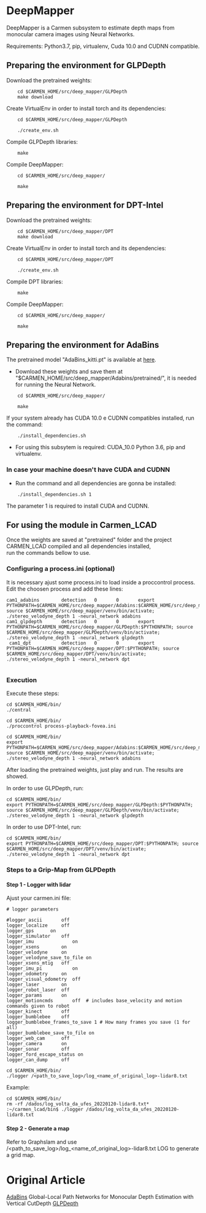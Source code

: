 # DeepMapper

DeepMapper is a Carmen subsystem to estimate depth maps from monocular camera images using Neural Networks. 

Requirements: Python3.7, pip, virtualenv, Cuda 10.0 and CUDNN compatible.

## Preparing the environment for GLPDepth

Download the pretrained weights:

```shell
    cd $CARMEN_HOME/src/deep_mapper/GLPDepth
    make download
```

Create VirtualEnv in order to install torch and its dependencies:
```shell
    cd $CARMEN_HOME/src/deep_mapper/GLPDepth
```
```shell
    ./create_env.sh
```
Compile GLPDepth libraries:
```shell
    make
```
Compile DeepMapper:
```shell
    cd $CARMEN_HOME/src/deep_mapper/
```
```shell
    make
```

## Preparing the environment for DPT-Intel

Download the pretrained weights:

```shell
    cd $CARMEN_HOME/src/deep_mapper/DPT
    make download
```

Create VirtualEnv in order to install torch and its dependencies:
```shell
    cd $CARMEN_HOME/src/deep_mapper/DPT
```
```shell
    ./create_env.sh
```
Compile DPT libraries:
```shell
    make
```
Compile DeepMapper:
```shell
    cd $CARMEN_HOME/src/deep_mapper/
```
```shell
    make
```

## Preparing the environment for AdaBins

The pretrained model "AdaBins_kitti.pt" is available at [here](https://1drv.ms/u/s!AuWRnPR26byUmfRxBQ327hc8eXse2Q?e=AQuYZw).
* Download these weights and save them at "$CARMEN_HOME/src/deep_mapper/Adabins/pretrained/", it is needed for running the Neural Network.


```shell
    cd $CARMEN_HOME/src/deep_mapper/
```
```shell
    make
```
If your system already has CUDA 10.0 e CUDNN compatibles installed, run the command:
```shell
    ./install_dependencies.sh
```

* For using this subsytem is required: CUDA_10.0 Python 3.6, pip and virtualenv.

### In case your machine doesn't have CUDA and CUDNN
* Run the command and all dependencies are gonna be installed:
```shell
    ./install_dependencies.sh 1
```
The parameter 1 is required to install CUDA and CUDNN.


## For using the module in Carmen_LCAD

 Once the weights are saved at "pretrained" folder and the project CARMEN_LCAD compiled and all dependencies installed, <br/>
 run the commands bellow to use. 
 
### Configuring a process.ini (optional)
It is necessary ajust some process.ini to load inside a proccontrol process. Edit the choosen process and add these lines:
```
cam1_adabins		detection	0		0		export PYTHONPATH=$CARMEN_HOME/src/deep_mapper/Adabins:$CARMEN_HOME/src/deep_mapper/Adabins/models/:$PYTHONPATH; source $CARMEN_HOME/src/deep_mapper/venv/bin/activate; ./stereo_velodyne_depth 1 -neural_network adabins
cam1_glpdepth	    detection	0		0		export PYTHONPATH=$CARMEN_HOME/src/deep_mapper/GLPDepth:$PYTHONPATH; source $CARMEN_HOME/src/deep_mapper/GLPDepth/venv/bin/activate; ./stereo_velodyne_depth 1 -neural_network glpdepth
 cam1_dpt           detection   0       0       export PYTHONPATH=$CARMEN_HOME/src/deep_mapper/DPT:$PYTHONPATH; source $CARMEN_HOME/src/deep_mapper/DPT/venv/bin/activate; ./stereo_velodyne_depth 1 -neural_network dpt
 
```

### Execution
Execute these steps:
```shell
cd $CARMEN_HOME/bin/
./central
```
```shell
cd $CARMEN_HOME/bin/
./proccontrol process-playback-fovea.ini
```
```shell
cd $CARMEN_HOME/bin/
export PYTHONPATH=$CARMEN_HOME/src/deep_mapper/Adabins:$CARMEN_HOME/src/deep_mapper/Adabins/models/:$PYTHONPATH; source $CARMEN_HOME/src/deep_mapper/venv/bin/activate; ./stereo_velodyne_depth 1 -neural_network adabins
```
After loading the pretrained weights, just play and run. The results are showed.

In order to use GLPDepth, run:
```shell
cd $CARMEN_HOME/bin/
export PYTHONPATH=$CARMEN_HOME/src/deep_mapper/GLPDepth:$PYTHONPATH; source $CARMEN_HOME/src/deep_mapper/GLPDepth/venv/bin/activate; ./stereo_velodyne_depth 1 -neural_network glpdepth
```

In order to use DPT-Intel, run:
```shell
cd $CARMEN_HOME/bin/
export PYTHONPATH=$CARMEN_HOME/src/deep_mapper/DPT:$PYTHONPATH; source $CARMEN_HOME/src/deep_mapper/DPT/venv/bin/activate; ./stereo_velodyne_depth 1 -neural_network dpt
```

### Steps to a Grip-Map from GLPDepth

#### Step 1 - Logger with lidar

Ajust your carmen.ini file:
```shell
# logger parameters

#logger_ascii		off
logger_localize		off
logger_gps		on
logger_simulator	off
logger_imu          	on
logger_xsens		on
logger_velodyne		on
logger_velodyne_save_to_file on 
logger_xsens_mtig	off
logger_imu_pi       	on
logger_odometry		on
logger_visual_odometry 	off
logger_laser		on
logger_robot_laser	off
logger_params		on
logger_motioncmds   	off  # includes base_velocity and motion commands given to robot
logger_kinect		off
logger_bumblebee	off
logger_bumblebee_frames_to_save 1 # How many frames you save (1 for all)
logger_bumblebee_save_to_file on 
logger_web_cam		off
logger_camera		on
logger_sonar		off
logger_ford_escape_status on
logger_can_dump		off
```

```shell
cd $CARMEN_HOME/bin/
./logger /<path_to_save_log>/log_<name_of_original_log>-lidar8.txt
```

Example:
```shell
cd $CARMEN_HOME/bin/
rm -rf /dados/log_volta_da_ufes_20220120-lidar8.txt*
:~/carmen_lcad/bin$ ./logger /dados/log_volta_da_ufes_20220120-lidar8.txt
```

#### Step 2 - Generate a map

Refer to Graphslam and use /<path_to_save_log>/log_<name_of_original_log>-lidar8.txt LOG to generate a grid map.


# Original Article
[AdaBins](https://arxiv.org/abs/2011.14141)
Global-Local Path Networks for Monocular Depth Estimation with Vertical CutDepth [GLPDepth](https://arxiv.org/abs/2201.07436)
